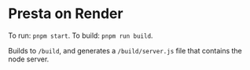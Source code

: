# Presta on Render

To run: `pnpm start`. To build: `pnpm run build`.

Builds to `/build`, and generates a `/build/server.js` file that contains the node server.
